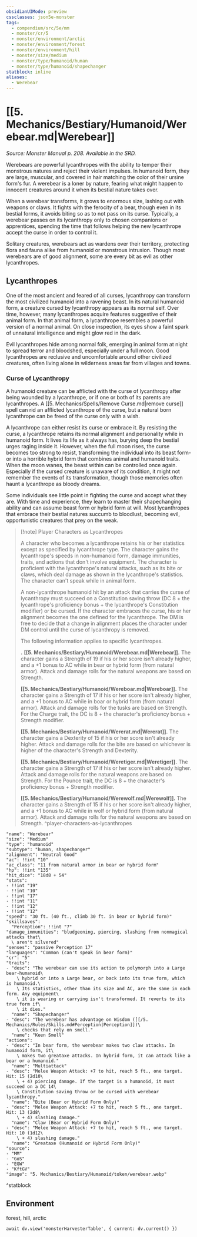 ```yaml
---
obsidianUIMode: preview
cssclasses: json5e-monster
tags:
  - compendium/src/5e/mm
  - monster/cr/5
  - monster/environment/arctic
  - monster/environment/forest
  - monster/environment/hill
  - monster/size/medium
  - monster/type/humanoid/human
  - monster/type/humanoid/shapechanger
statblock: inline
aliases:
  - Werebear
---
```

# [[5. Mechanics/Bestiary/Humanoid/Werebear.md|Werebear]]
*Source: Monster Manual p. 208. Available in the SRD.*

Werebears are powerful lycanthropes with the ability to temper their monstrous natures and reject their violent impulses. In humanoid form, they are large, muscular, and covered in hair matching the color of their ursine form's fur. A werebear is a loner by nature, fearing what might happen to innocent creatures around it when its bestial nature takes over.

When a werebear transforms, it grows to enormous size, lashing out with weapons or claws. It fights with the ferocity of a bear, though even in its bestial forms, it avoids biting so as to not pass on its curse. Typically, a werebear passes on its lycanthropy only to chosen companions or apprentices, spending the time that follows helping the new lycanthrope accept the curse in order to control it.

Solitary creatures, werebears act as wardens over their territory, protecting flora and fauna alike from humanoid or monstrous intrusion. Though most werebears are of good alignment, some are every bit as evil as other lycanthropes.

## Lycanthropes

One of the most ancient and feared of all curses, lycanthropy can transform the most civilized humanoid into a ravening beast. In its natural humanoid form, a creature cursed by lycanthropy appears as its normal self. Over time, however, many lycanthropes acquire features suggestive of their animal form. In that animal form, a lycanthrope resembles a powerful version of a normal animal. On close inspection, its eyes show a faint spark of unnatural intelligence and might glow red in the dark.

Evil lycanthropes hide among normal folk, emerging in animal form at night to spread terror and bloodshed, especially under a full moon. Good lycanthropes are reclusive and uncomfortable around other civilized creatures, often living alone in wilderness areas far from villages and towns.

### Curse of Lycanthropy

A humanoid creature can be afflicted with the curse of lycanthropy after being wounded by a lycanthrope, or if one or both of its parents are lycanthropes. A [[5. Mechanics/Spells/Remove Curse.md|remove curse]] spell can rid an afflicted lycanthrope of the curse, but a natural born lycanthrope can be freed of the curse only with a wish.

A lycanthrope can either resist its curse or embrace it. By resisting the curse, a lycanthrope retains its normal alignment and personality while in humanoid form. It lives its life as it always has, burying deep the bestial urges raging inside it. However, when the full moon rises, the curse becomes too strong to resist, transforming the individual into its beast form-or into a horrible hybrid form that combines animal and humanoid traits. When the moon wanes, the beast within can be controlled once again. Especially if the cursed creature is unaware of its condition, it might not remember the events of its transformation, though those memories often haunt a lycanthrope as bloody dreams.

Some individuals see little point in fighting the curse and accept what they are. With time and experience, they learn to master their shapechanging ability and can assume beast form or hybrid form at will. Most lycanthropes that embrace their bestial natures succumb to bloodlust, becoming evil, opportunistic creatures that prey on the weak.

> [!note] Player Characters as Lycanthropes
> 
> A character who becomes a lycanthrope retains his or her statistics except as specified by lycanthrope type. The character gains the lycanthrope's speeds in non-humanoid form, damage immunities, traits, and actions that don't involve equipment. The character is proficient with the lycanthrope's natural attacks, such as its bite or claws, which deal damage as shown in the lycanthrope's statistics. The character can't speak while in animal form.
> 
> A non-lycanthrope humanoid hit by an attack that carries the curse of lycanthropy must succeed on a Constitution saving throw (DC 8 + the lycanthrope's proficiency bonus + the lycanthrope's Constitution modifier) or be cursed. If the character embraces the curse, his or her alignment becomes the one defined for the lycanthrope. The DM is free to decide that a change in alignment places the character under DM control until the curse of lycanthropy is removed.
> 
> The following information applies to specific lycanthropes.
> 
> **.** **[[5. Mechanics/Bestiary/Humanoid/Werebear.md|Werebear]].** The character gains a Strength of 19 if his or her score isn't already higher, and a +1 bonus to AC while in bear or hybrid form (from natural armor). Attack and damage rolls for the natural weapons are based on Strength.
> 
> **[[5. Mechanics/Bestiary/Humanoid/Wereboar.md|Wereboar]].** The character gains a Strength of 17 if his or her score isn't already higher, and a +1 bonus to AC while in boar or hybrid form (from natural armor). Attack and damage rolls for the tusks are based on Strength. For the Charge trait, the DC is 8 + the character's proficiency bonus + Strength modifier.
> 
> **[[5. Mechanics/Bestiary/Humanoid/Wererat.md|Wererat]].** The character gains a Dexterity of 15 if his or her score isn't already higher. Attack and damage rolls for the bite are based on whichever is higher of the character's Strength and Dexterity.
> 
> **[[5. Mechanics/Bestiary/Humanoid/Weretiger.md|Weretiger]].** The character gains a Strength of 17 if his or her score isn't already higher. Attack and damage rolls for the natural weapons are based on Strength. For the Pounce trait, the DC is 8 + the character's proficiency bonus + Strength modifier.
> 
> **[[5. Mechanics/Bestiary/Humanoid/Werewolf.md|Werewolf]].** The character gains a Strength of 15 if his or her score isn't already higher, and a +1 bonus to AC while in wolf or hybrid form (from natural armor). Attack and damage rolls for the natural weapons are based on Strength.
^player-characters-as-lycanthropes

```statblock
"name": "Werebear"
"size": "Medium"
"type": "humanoid"
"subtype": "human, shapechanger"
"alignment": "Neutral Good"
"ac": !!int "10"
"ac_class": "11 from natural armor in bear or hybrid form"
"hp": !!int "135"
"hit_dice": "18d8 + 54"
"stats":
- !!int "19"
- !!int "10"
- !!int "17"
- !!int "11"
- !!int "12"
- !!int "12"
"speed": "30 ft. (40 ft., climb 30 ft. in bear or hybrid form)"
"skillsaves":
  "Perception": !!int "7"
"damage_immunities": "bludgeoning, piercing, slashing from nonmagical attacks that\
  \ aren't silvered"
"senses": "passive Perception 17"
"languages": "Common (can't speak in bear form)"
"cr": "5"
"traits":
- "desc": "The werebear can use its action to polymorph into a Large bear-humanoid\
    \ hybrid or into a Large bear, or back into its true form, which is humanoid.\
    \ Its statistics, other than its size and AC, are the same in each form. Any equipment\
    \ it is wearing or carrying isn't transformed. It reverts to its true form if\
    \ it dies."
  "name": "Shapechanger"
- "desc": "The werebear has advantage on Wisdom ([[/5. Mechanics/Rules/Skills.md#Perception|Perception]])\
    \ checks that rely on smell."
  "name": "Keen Smell"
"actions":
- "desc": "In bear form, the werebear makes two claw attacks. In humanoid form, it\
    \ makes two greataxe attacks. In hybrid form, it can attack like a bear or a humanoid."
  "name": "Multiattack"
- "desc": "Melee Weapon Attack: +7 to hit, reach 5 ft., one target. Hit: 15 (2d10\
    \ + 4) piercing damage. If the target is a humanoid, it must succeed on a DC 14\
    \ Constitution saving throw or be cursed with werebear lycanthropy."
  "name": "Bite (Bear or Hybrid Form Only)"
- "desc": "Melee Weapon Attack: +7 to hit, reach 5 ft., one target. Hit: 13 (2d8\
    \ + 4) slashing damage."
  "name": "Claw (Bear or Hybrid Form Only)"
- "desc": "Melee Weapon Attack: +7 to hit, reach 5 ft., one target. Hit: 10 (1d12\
    \ + 4) slashing damage."
  "name": "Greataxe (Humanoid or Hybrid Form Only)"
"source":
- "MM"
- "GoS"
- "EGW"
- "KftGV"
"image": "5. Mechanics/Bestiary/Humanoid/token/werebear.webp"
```
^statblock

## Environment

forest, hill, arctic

```dataviewjs
await dv.view('monsterHarvesterTable', { current: dv.current() })
```
